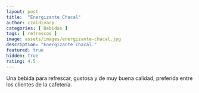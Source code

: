 ```yaml
---
layout: post
title:  "Energizante Chacal"
author: czaldivarp
categories: [ Bebidas ]
tags: [ refrescos ]
image: assets/images/energizante-chacal.jpg
description: "Energizante chacal."
featured: true
hidden: true
rating: 4.5
---
```


Una bebida para refrescar, gustosa y de muy buena calidad, preferida entre los clientes de la cafetería.